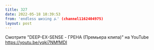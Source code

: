 ```yaml
---
title: 327
date: 2022-05-18 18:39:53
from: 'endless шизing ⍼' (channel1162404975)
layout: post
---
```


Смотрите "DEEP-EX-SENSE - ГРЕНА (Премьера клипа)" на YouTube
<https://youtu.be/yqki7NMfMDI>
